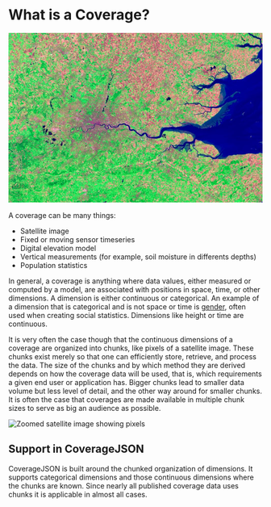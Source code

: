 # What is a Coverage?

![Landsat 7 - ETM+ false color satellite image of London on September 13, 2002](images/london_etm_2002256_742.jpg)

A coverage can be many things:
- Satellite image
- Fixed or moving sensor timeseries
- Digital elevation model
- Vertical measurements (for example, soil moisture in differents depths)
- Population statistics

In general, a coverage is anything where data values, either measured or computed by a model, are associated with positions in space, time, or other dimensions. A dimension is either continuous or categorical. An example of a dimension that is categorical and is not space or time is [gender](https://en.wikipedia.org/wiki/Gender), often used when creating social statistics. Dimensions like height or time are continuous.

It is very often the case though that the continuous dimensions of a coverage are organized into chunks, like pixels of a satellite image. These chunks exist merely so that one can efficiently store, retrieve, and process the data. The size of the chunks and by which method they are derived depends on how the coverage data will be used, that is, which requirements a given end user or application has. Bigger chunks lead to smaller data volume but less level of detail, and the other way around for smaller chunks. It is often the case that coverages are made available in multiple chunk sizes to serve as big an audience as possible.

![Zoomed satellite image showing pixels](images/london_etm_2002256_742_cropped_pixels.jpg)

## Support in CoverageJSON

CoverageJSON is built around the chunked organization of dimensions. It supports categorical dimensions and those continuous dimensions where the chunks are known. Since nearly all published coverage data uses chunks it is applicable in almost all cases.